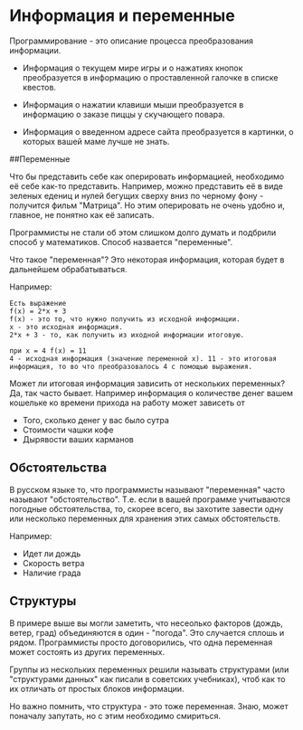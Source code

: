 # Информация и переменные

Программирование - это описание процесса преобразования информации.

+ Информация о текущем мире игры и о нажатиях кнопок преобразуется в информацию о проставленной галочке в списке квестов.

+ Информация о нажатии клавиши мыши преобразуется в информацию о заказе пиццы у скучающего повара.

+ Информация о введенном адресе сайта преобразуется в картинки, о которых вашей маме лучше не знать.

##Переменные

Что бы представить себе как оперировать информацией, необходимо её себе как-то представить. Например, можно представить её в виде зеленых едениц и нулей бегущих сверху вниз по черному фону - получится фильм "Матрица". Но этим оперировать не очень удобно и, главное, не понятно как её записать.

Программисты не стали об этом слишком долго думать и подбрили способ у математиков. Способ назвается "переменные".

Что такое "переменная"? Это некоторая информация, которая будет в дальнейшем обрабатываться.

Например:

```
Есть выражение
f(x) = 2*x + 3
f(x) - это то, что нужно получить из исходной информации.
x - это исходная информация.
2*x + 3 - то, как получить из иходной информации итоговую.

при x = 4 f(x) = 11
4 - исходная информация (значение переменной x). 11 - это итоговая информация, то во что преобразовалось 4 с помощью выражения.
```

Может ли итоговая информация зависить от нескольких переменных? Да, так часто бывает. Например информация о количестве денег вашем кошельке ко времени прихода на работу может зависеть от

+ Того, сколько денег у вас было сутра
+ Стоимости чашки кофе
+ Дырявости ваших карманов

## Обстоятельства

В русском языке то, что программисты называют "переменная" часто называют "обстоятельство". Т.е. если в вашей программе учитываются погодные обстоятельства, то, скорее всего, вы захотите завести одну или несколько переменных для хранения этих самых обстоятельств.

Например:

+ Идет ли дождь
+ Скорость ветра
+ Наличие града

 ## Структуры

В примере выше вы могли заметить, что несеолько факторов (дождь, ветер, град) объединяются в один - "погода". Это случается сплошь и рядом. Программисты просто договорились, что одна переменная может состоять из других переменных.

Группы из нескольких переменных решили называть структурами (или "структурами данных" как писали в советских учебниках), чтоб как то их отличать от простых блоков информации.

Но важно помнить, что структура - это тоже переменная. Знаю, может поначалу запутать, но с этим необходимо смириться.